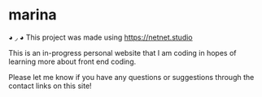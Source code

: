 # marina
◕ ◞ ◕ This project was made using https://netnet.studio

This is an in-progress personal website that I am coding in hopes of
learning more about front end coding.

Please let me know if you have any questions or suggestions
through the contact links on this site!

